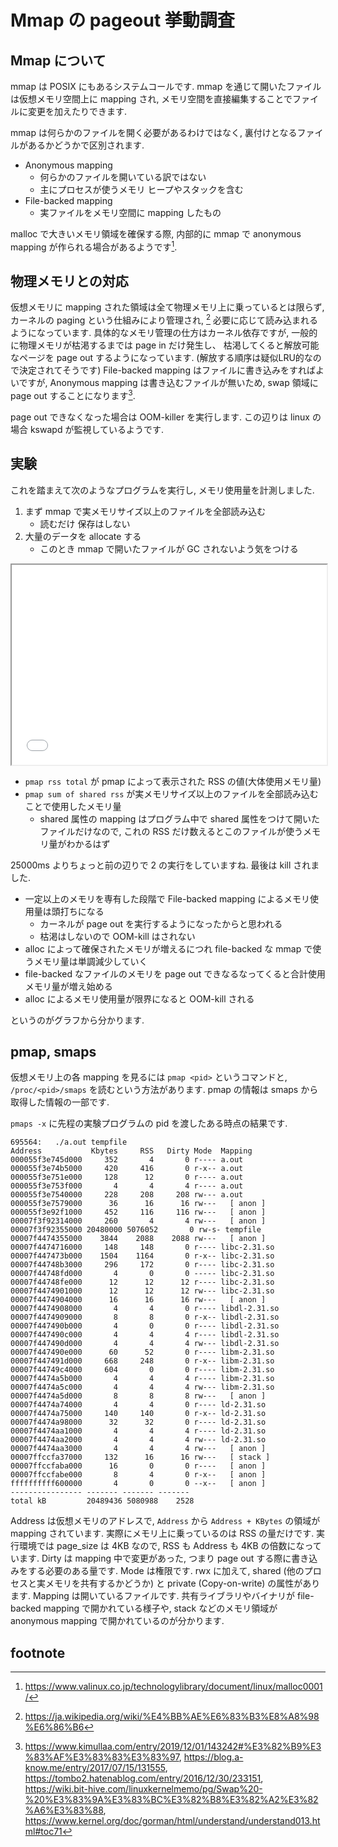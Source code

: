 # Mmap の pageout 挙動調査

## Mmap について
mmap は POSIX にもあるシステムコールです.
mmap を通じて開いたファイルは仮想メモリ空間上に mapping され,
メモリ空間を直接編集することでファイルに変更を加えたりできます.

mmap は何らかのファイルを開く必要があるわけではなく,
裏付けとなるファイルがあるかどうかで区別されます.
- Anonymous mapping
    - 何らかのファイルを開いている訳ではない
    - 主にプロセスが使うメモリ ヒープやスタックを含む
- File-backed mapping
    - 実ファイルをメモリ空間に mapping したもの

malloc で大きいメモリ領域を確保する際, 内部的に mmap で anonymous mapping が作られる場合があるようです[^malloc].

## 物理メモリとの対応
仮想メモリに mapping された領域は全て物理メモリ上に乗っているとは限らず,
カーネルの paging という仕組みにより管理され, [^virtual-memory]
必要に応じて読み込まれるようになっています.
具体的なメモリ管理の仕方はカーネル依存ですが,
一般的に物理メモリが枯渇するまでは page in だけ発生し、
枯渇してくると解放可能なページを page out するようになっています.
(解放する順序は疑似LRU的なので決定されてそうです)
File-backed mapping はファイルに書き込みをすればよいですが,
Anonymous mapping は書き込むファイルが無いため,
swap 領域に page out することになります[^paging].

page out できなくなった場合は OOM-killer を実行します.
この辺りは linux の場合 kswapd が監視しているようです.


## 実験
これを踏まえて次のようなプログラムを実行し, メモリ使用量を計測しました.
1. まず mmap で実メモリサイズ以上のファイルを全部読み込む
    - 読むだけ 保存はしない
2. 大量のデータを allocate する
    - このとき mmap で開いたファイルが GC されないよう気をつける

<iframe src="./graph.pdf" width="100%" height="320px">
</iframe>

- `pmap rss total` が pmap によって表示された RSS の値(大体使用メモリ量)
- `pmap sum of shared rss` が実メモリサイズ以上のファイルを全部読み込むことで使用したメモリ量
    - shared 属性の mapping はプログラム中で shared 属性をつけて開いたファイルだけなので, これの RSS だけ数えるとこのファイルが使うメモリ量がわかるはず

25000ms よりちょっと前の辺りで 2 の実行をしていますね.
最後は kill されました.

- 一定以上のメモリを専有した段階で File-backed mapping によるメモリ使用量は頭打ちになる
    - カーネルが page out を実行するようになったからと思われる
    - 枯渇はしないので OOM-kill はされない
- alloc によって確保されたメモリが増えるにつれ file-backed な mmap で使うメモリ量は単調減少していく
- file-backed なファイルのメモリを page out できなるなってくると合計使用メモリ量が増え始める
- alloc によるメモリ使用量が限界になると OOM-kill される

というのがグラフから分かります.

## pmap, smaps
仮想メモリ上の各 mapping を見るには `pmap <pid>` というコマンドと, `/proc/<pid>/smaps` を読むという方法があります. pmap の情報は smaps から取得した情報の一部です.

`pmaps -x` に先程の実験プログラムの pid を渡したある時点の結果です.
```
695564:   ./a.out tempfile
Address           Kbytes     RSS   Dirty Mode  Mapping
000055f3e745d000     352       4       0 r---- a.out
000055f3e74b5000     420     416       0 r-x-- a.out
000055f3e751e000     128      12       0 r---- a.out
000055f3e753f000       4       4       4 r---- a.out
000055f3e7540000     228     208     208 rw--- a.out
000055f3e7579000      36      16      16 rw---   [ anon ]
000055f3e92f1000     452     116     116 rw---   [ anon ]
00007f3f92314000     260       4       4 rw---   [ anon ]
00007f3f92355000 20480000 5076052       0 rw-s- tempfile
00007f4474355000    3844    2088    2088 rw---   [ anon ]
00007f4474716000     148     148       0 r---- libc-2.31.so
00007f447473b000    1504    1164       0 r-x-- libc-2.31.so
00007f44748b3000     296     172       0 r---- libc-2.31.so
00007f44748fd000       4       0       0 ----- libc-2.31.so
00007f44748fe000      12      12      12 r---- libc-2.31.so
00007f4474901000      12      12      12 rw--- libc-2.31.so
00007f4474904000      16      16      16 rw---   [ anon ]
00007f4474908000       4       4       0 r---- libdl-2.31.so
00007f4474909000       8       8       0 r-x-- libdl-2.31.so
00007f447490b000       4       0       0 r---- libdl-2.31.so
00007f447490c000       4       4       4 r---- libdl-2.31.so
00007f447490d000       4       4       4 rw--- libdl-2.31.so
00007f447490e000      60      52       0 r---- libm-2.31.so
00007f447491d000     668     248       0 r-x-- libm-2.31.so
00007f44749c4000     604       0       0 r---- libm-2.31.so
00007f4474a5b000       4       4       4 r---- libm-2.31.so
00007f4474a5c000       4       4       4 rw--- libm-2.31.so
00007f4474a5d000       8       8       8 rw---   [ anon ]
00007f4474a74000       4       4       0 r---- ld-2.31.so
00007f4474a75000     140     140       0 r-x-- ld-2.31.so
00007f4474a98000      32      32       0 r---- ld-2.31.so
00007f4474aa1000       4       4       4 r---- ld-2.31.so
00007f4474aa2000       4       4       4 rw--- ld-2.31.so
00007f4474aa3000       4       4       4 rw---   [ anon ]
00007ffccfa37000     132      16      16 rw---   [ stack ]
00007ffccfaba000      16       0       0 r----   [ anon ]
00007ffccfabe000       8       4       0 r-x--   [ anon ]
ffffffffff600000       4       0       0 --x--   [ anon ]
---------------- ------- ------- ------- 
total kB         20489436 5080988    2528
```

Address は仮想メモリのアドレスで, `Address` から `Address + KBytes` の領域が mapping されています.
実際にメモリ上に乗っているのは RSS の量だけです.
実行環境では page_size は 4KB なので, RSS も Address も 4KB の倍数になっています.
Dirty は mapping 中で変更があった, つまり page out する際に書き込みをする必要のある量です.
Mode は権限です. rwx に加えて, shared (他のプロセスと実メモリを共有するかどうか) と private (Copy-on-write) の属性があります.
Mapping は開いているファイルです.
共有ライブラリやバイナリが file-backed mapping で開かれている様子や,
stack などのメモリ領域が anonymous mapping で開かれているのが分かります.

## footnote
[^malloc]: <https://www.valinux.co.jp/technologylibrary/document/linux/malloc0001/>

[^virtual-memory]: <https://ja.wikipedia.org/wiki/%E4%BB%AE%E6%83%B3%E8%A8%98%E6%86%B6>

[^paging]: <https://www.kimullaa.com/entry/2019/12/01/143242#%E3%82%B9%E3%83%AF%E3%83%83%E3%83%97>, <https://blog.a-know.me/entry/2017/07/15/131555>, <https://tombo2.hatenablog.com/entry/2016/12/30/233151>, <https://wiki.bit-hive.com/linuxkernelmemo/pg/Swap%20-%20%E3%83%9A%E3%83%BC%E3%82%B8%E3%82%A2%E3%82%A6%E3%83%88>, <https://www.kernel.org/doc/gorman/html/understand/understand013.html#toc71>
